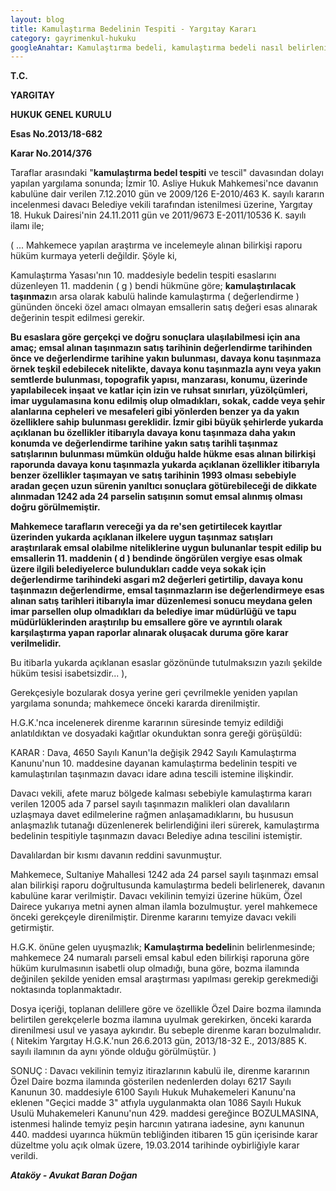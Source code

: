 ```yaml
---
layout: blog
title: Kamulaştırma Bedelinin Tespiti - Yargıtay Kararı
category: gayrimenkul-hukuku
googleAnahtar: Kamulaştırma bedeli, kamulaştırma bedeli nasıl belirlenir, avukat, Avukat Baran Doğan, ataköy avukat
---
```

**T.C.**

**YARGITAY**

**HUKUK GENEL KURULU**

**Esas No.2013/18-682**

**Karar No.2014/376**

Taraflar arasındaki "**kamulaştırma bedel tespiti** ve tescil" davasından dolayı yapılan yargılama sonunda; İzmir 10. Asliye Hukuk Mahkemesi'nce davanın kabulüne dair verilen 7.12.2010 gün ve 2009/126 E-2010/463 K. sayılı kararın incelenmesi davacı Belediye vekili tarafından istenilmesi üzerine, Yargıtay 18. Hukuk Dairesi'nin 24.11.2011 gün ve 2011/9673 E-2011/10536 K. sayılı ilamı ile;

( ... Mahkemece yapılan araştırma ve incelemeyle alınan bilirkişi raporu hüküm kurmaya yeterli değildir. Şöyle ki,

Kamulaştırma Yasası'nın 10. maddesiyle bedelin tespiti esaslarını düzenleyen 11. maddenin ( g ) bendi hükmüne göre; **kamulaştırılacak taşınmaz**ın arsa olarak kabulü halinde kamulaştırma ( değerlendirme ) gününden önceki özel amacı olmayan emsallerin satış değeri esas alınarak değerinin tespit edilmesi gerekir.

**Bu esaslara göre gerçekçi ve doğru sonuçlara ulaşılabilmesi için ana amaç; emsal alınan taşınmazın satış tarihinin değerlendirme tarihinden önce ve değerlendirme tarihine yakın bulunması, davaya konu taşınmaza örnek teşkil edebilecek nitelikte, davaya konu taşınmazla aynı veya yakın semtlerde bulunması, topografik yapısı, manzarası, konumu, üzerinde yapılabilecek inşaat ve katlar için izin ve ruhsat sınırları, yüzölçümleri, imar uygulamasına konu edilmiş olup olmadıkları, sokak, cadde veya şehir alanlarına cepheleri ve mesafeleri gibi yönlerden benzer ya da yakın özelliklere sahip bulunması gereklidir. İzmir gibi büyük şehirlerde yukarda açıklanan bu özellikler itibarıyla davaya konu taşınmaza daha yakın konumda ve değerlendirme tarihine yakın satış tarihli taşınmaz satışlarının bulunması mümkün olduğu halde hükme esas alınan bilirkişi raporunda davaya konu taşınmazla yukarda açıklanan özellikler itibarıyla benzer özellikler taşımayan ve satış tarihinin 1993 olması sebebiyle aradan geçen uzun sürenin yanıltıcı sonuçlara götürebileceği de dikkate alınmadan 1242 ada 24 parselin satışının somut emsal alınmış olması doğru görülmemiştir.**

**Mahkemece tarafların vereceği ya da re'sen getirtilecek kayıtlar üzerinden yukarda açıklanan ilkelere uygun taşınmaz satışları araştırılarak emsal olabilme niteliklerine uygun bulunanlar tespit edilip bu emsallerin 11. maddenin ( d ) bendinde öngörülen vergiye esas olmak üzere ilgili belediyelerce bulundukları cadde veya sokak için değerlendirme tarihindeki asgari m2 değerleri getirtilip, davaya konu taşınmazın değerlendirme, emsal taşınmazların ise değerlendirmeye esas alınan satış tarihleri itibarıyla imar düzenlemesi sonucu meydana gelen imar parsellen olup olmadıkları da belediye imar müdürlüğü ve tapu müdürlüklerinden araştırılıp bu emsallere göre ve ayrıntılı olarak karşılaştırma yapan raporlar alınarak oluşacak duruma göre karar verilmelidir.**

Bu itibarla yukarda açıklanan esaslar gözönünde tutulmaksızın yazılı şekilde hüküm tesisi isabetsizdir... ),

Gerekçesiyle bozularak dosya yerine geri çevrilmekle yeniden yapılan yargılama sonunda; mahkemece önceki kararda direnilmiştir.

H.G.K.'nca incelenerek direnme kararının süresinde temyiz edildiği anlatıldıktan ve dosyadaki kağıtlar okunduktan sonra gereği görüşüldü:

KARAR : Dava, 4650 Sayılı Kanun'la değişik 2942 Sayılı Kamulaştırma Kanunu'nun 10. maddesine dayanan kamulaştırma bedelinin tespiti ve kamulaştırılan taşınmazın davacı idare adına tescili istemine ilişkindir.

Davacı vekili, afete maruz bölgede kalması sebebiyle kamulaştırma kararı verilen 12005 ada 7 parsel sayılı taşınmazın malikleri olan davalıların uzlaşmaya davet edilmelerine rağmen anlaşamadıklarını, bu hususun anlaşmazlık tutanağı düzenlenerek belirlendiğini ileri sürerek, kamulaştırma bedelinin tespitiyle taşınmazın davacı Belediye adına tescilini istemiştir.

Davalılardan bir kısmı davanın reddini savunmuştur.

Mahkemece, Sultaniye Mahallesi 1242 ada 24 parsel sayılı taşınmazı emsal alan bilirkişi raporu doğrultusunda kamulaştırma bedeli belirlenerek, davanın kabulüne karar verilmiştir. Davacı vekilinin temyizi üzerine hüküm, Özel Dairece yukarıya metni aynen alman ilamla bozulmuştur. yerel mahkemece önceki gerekçeyle direnilmiştir. Direnme kararını temyize davacı vekili getirmiştir.

H.G.K. önüne gelen uyuşmazlık; **Kamulaştırma bedeli**nin belirlenmesinde; mahkemece 24 numaralı parseli emsal kabul eden bilirkişi raporuna göre hüküm kurulmasının isabetli olup olmadığı, buna göre, bozma ilamında değinilen şekilde yeniden emsal araştırması yapılması gerekip gerekmediği noktasında toplanmaktadır.

Dosya içeriği, toplanan delillere göre ve özellikle Özel Daire bozma ilamında belirtilen gerekçelerle bozma ilamına uyulmak gerekirken, önceki kararda direnilmesi usul ve yasaya aykırıdır. Bu sebeple direnme kararı bozulmalıdır. ( Nitekim Yargıtay H.G.K.'nun 26.6.2013 gün, 2013/18-32 E., 2013/885 K. sayılı ilamının da aynı yönde olduğu görülmüştür. )

SONUÇ : Davacı vekilinin temyiz itirazlarının kabulü ile, direnme kararının Özel Daire bozma ilamında gösterilen nedenlerden dolayı 6217 Sayılı Kanunun 30. maddesiyle 6100 Sayılı Hukuk Muhakemeleri Kanunu'na eklenen "Geçici madde 3" atfıyla uygulanmakta olan 1086 Sayılı Hukuk Usulü Muhakemeleri Kanunu'nun 429. maddesi gereğince BOZULMASINA, istenmesi halinde temyiz peşin harcının yatırana iadesine, aynı kanunun 440. maddesi uyarınca hükmün tebliğinden itibaren 15 gün içerisinde karar düzeltme yolu açık olmak üzere, 19.03.2014 tarihinde oybirliğiyle karar verildi.

***Ataköy - Avukat Baran Doğan***
